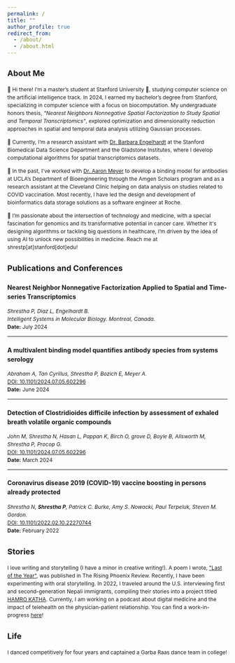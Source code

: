 ```yaml
---
permalink: /
title: ""
author_profile: true
redirect_from: 
  - /about/
  - /about.html
---
```

<div style="font-size: 12px; line-height: 1.5;">
  
## About Me

👋 Hi there! I’m a master’s student at Stanford University 🌲, studying computer science on the artificial intelligence track. In 2024, I earned my bachelor’s degree from Stanford, specializing in computer science with a focus on biocomputation. My undergraduate honors thesis, _"Nearest Neighbors Nonnegative Spatial Factorization to Study Spatial and Temporal Transcriptomics"_, explored optimization and dimensionality reduction approaches in spatial and temporal data analysis utilizing Gaussian processes.

🧬 Currently, I’m a research assistant with <a href="https://profiles.stanford.edu/barbara-engelhardt">Dr. Barbara Engelhardt</a> at the Stanford Biomedical Data Science Department and the Gladstone Institutes, where I develop computational algorithms for spatial transcriptomics datasets. 

🦠 In the past, I've worked with <a href="https://samueli.ucla.edu/people/aaron-meyer/">Dr. Aaron Meyer</a> to develop a binding model for antibodies at UCLA’s Department of Bioengineering through the Amgen Scholars program and as a research assistant at the Cleveland Clinic helping on data analysis on studies related to COVID vaccination. Most recently, I have led the design and development of bioinformatics data storage solutions as a software engineer at Roche.

🌟 I’m passionate about the intersection of technology and medicine, with a special fascination for genomics and its transformative potential in cancer care. Whether it's designing algorithms or tackling big questions in healthcare, I’m driven by the idea of using AI to unlock new possibilities in medicine. Reach me at shrestp[at]stanford[dot]edu! 

## Publications and Conferences

### **Nearest Neighbor Nonnegative Factorization Applied to Spatial and Time-series Transcriptomics**
*Shrestha P, Diaz L, Engelhardt B.*  
_Intelligent Systems in Molecular Biology. Montreal, Canada._  
**Date:** July 2024  

---

### **A multivalent binding model quantifies antibody species from systems serology**
*Abraham A, Tan Cyrillus, Shrestha P, Bozich E, Meyer A.*  
[DOI: 10.1101/2024.07.05.602296](https://doi.org/10.1101/2024.07.05.602296)  
**Date:** June 2024  

---

### **Detection of Clostridioides difficile infection by assessment of exhaled breath volatile organic compounds**
*John M, Shrestha N, Hasan L, Pappan K, Birch O, grove D, Boyle B, Allsworth M, Shrestha P, Procop G.*  
[DOI: 10.1101/2024.07.05.602296](https://doi.org/10.1101/2024.07.05.602296)  
**Date:** March 2024  

---

### **Coronavirus disease 2019 (COVID-19) vaccine boosting in persons already protected**
*Shrestha N, **Shrestha P**, Patrick C. Burke, Amy S. Nowacki, Paul Terpeluk, Steven M. Gordon.*  
[DOI: 10.1101/2022.02.10.22270744](https://doi.org/10.1101/2022.02.10.22270744)  
**Date:** February 2022  

<div>
  <h2>Stories</h2>
  <p>
    I love writing and storytelling (I have a minor in creative writing!). A poem I wrote, <a href="https://therisingphoenixreview.com/2023/01/09/last-of-the-year-by-priyanka-shrestha/">"Last of the Year"</a>, was published in The Rising Phoenix Review. Recently, I have been experimenting with oral storytelling. In 2022, I traveled around the U.S. interviewing first and second-generation Nepali immigrants, compiling their stories into a project titled <a href="https://www.hamrokathacollection.com/">HAMRO KATHA</a>. Currently, I am working on a podcast about digital medicine and the impact of telehealth on the physician-patient relationship. You can find a work-in-progress <a href="https://www.podbean.com/media/share/pb-vgtbc-17736d9?action=openEpisode&episodeId=pb24590041&episodeIdTag=vgtbc&podcastId=pbblog19813022&podcastIdTag=2b9hh&utm_campaign=admin_episode&utm_medium=dlink&utm_source=episode_share">here</a>!
  </p>
</div>

<div>
  <h2>Life</h2>
  <p>
    I danced competitively for four years and captained a Garba Raas dance team in college!
  </p>
</div>

</div>